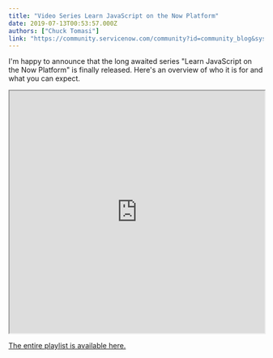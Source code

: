 ```yaml
---
title: "Video Series Learn JavaScript on the Now Platform"
date: 2019-07-13T00:53:57.000Z
authors: ["Chuck Tomasi"]
link: "https://community.servicenow.com/community?id=community_blog&sys_id=7e0838a2db6abf4423f4a345ca9619b7"
---
```

<p>I&#39;m happy to announce that the long awaited series &#34;Learn JavaScript on the Now Platform&#34; is finally released. Here&#39;s an overview of who it is for and what you can expect.</p>
<p><iframe id="video_tinymce" style="width: 100%; height: 480px;" src="https://www.youtube.com/embed/62Nabpb94Jw"></iframe></p>
<p><a href="https://www.youtube.com/watch?v&#61;62Nabpb94Jw&amp;list&#61;PL3rNcyAiDYK2_87aRvXEmAyD8M9DARVGK" target="_blank" rel="noopener noreferrer nofollow">The entire playlist is available here.</a></p>